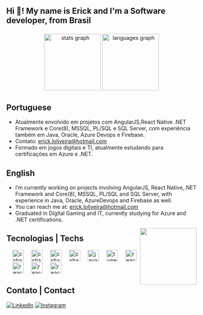 <h2 align="left">Hi 👋! My name is Erick and I'm a Software developer, from Brasil</h2>

###

<div align="center">
  <img src="https://github-readme-stats.vercel.app/api?username=Exacttime&hide_title=false&hide_rank=false&show_icons=true&include_all_commits=true&count_private=true&disable_animations=false&theme=dark&locale=en&hide_border=false" height="150" alt="stats graph"  />
  <img src="https://github-readme-stats.vercel.app/api/top-langs?username=Exacttime&locale=en&hide_title=false&layout=compact&card_width=320&langs_count=5&theme=dark&hide_border=false" height="150" alt="languages graph"  />
</div>

###
## Portuguese

- Atualmente envolvido em projetos com AngularJS,React Native .NET Framework e Core(8), MSSQL, PL/SQL e SQL Server, com experiência também em Java, Oracle, Azure Devops e Firebase.
- Contato: erick.loliveira@hotmail.com
- Formado em jogos digitais e TI, atualmente estudando para certificações em Azure e .NET.
  
## English
- I’m currently working on projects involving AngularJS, React Native,.NET Framework and Core(8), MSSQL, PL/SQL and SQL Server, with experience in Java, Oracle, AzureDevops and Firebase as well.
- You can reach me at: erick.loliveira@hotmail.com
- Graduated in Digital Gaming and IT, currently studying for Azure and .NET certifications.

<img align="right" height="150" src="https://media1.tenor.com/m/5ry-200hErMAAAAd/hacker-hacker-man.gif"  />

###
## Tecnologias | Techs

<div align="left">
  <img width="12" />
  <img src="https://cdn.jsdelivr.net/gh/devicons/devicon/icons/csharp/csharp-original.svg" height="30" alt="csharp logo"  />
  <img width="12" />
  <img src="https://cdn.jsdelivr.net/gh/devicons/devicon@latest/icons/dotnetcore/dotnetcore-original.svg" height="30" alt="csharp logo"  />
  <img width="12" />
  <img src="https://cdn.jsdelivr.net/gh/devicons/devicon/icons/azure/azure-original.svg" height="30" alt="csharp logo"  />
  <img width="12" />
  <img src="https://cdn.jsdelivr.net/gh/devicons/devicon@latest/icons/azuresqldatabase/azuresqldatabase-original.svg" height="30" alt="csharp logo"  />
  <img width="12" />
  <img src="https://cdn.jsdelivr.net/gh/devicons/devicon/icons/javascript/javascript-original.svg" height="30" alt="javascript logo"  />
  <img width="12" />
  <img src="https://cdn.jsdelivr.net/gh/devicons/devicon/icons/typescript/typescript-original.svg" height="30" alt="typescript logo"  />
  <img width="12" />
  <img src="https://cdn.jsdelivr.net/gh/devicons/devicon/icons/react/react-original.svg" height="30" alt="react logo"  />
  <img width="12" />
  <img src="https://cdn.jsdelivr.net/gh/devicons/devicon@latest/icons/angularjs/angularjs-original.svg" height="30" alt="react logo"  />
  <img width="12" />
  <img src="https://cdn.jsdelivr.net/gh/devicons/devicon@latest/icons/java/java-original.svg" height="30" alt="react logo"  />
  <img width="12" />
  <img src="https://cdn.jsdelivr.net/gh/devicons/devicon@latest/icons/git/git-original.svg" height="30" alt="react logo"  />
</div>

###
## Contato | Contact

[![LinkedIn](https://custom-icon-badges.demolab.com/badge/LinkedIn-000?style=for-the-badge&logo=linkedin-white&logoColor=fff)](https://www.linkedin.com/in/erick-oliveira-lopes/)
[![Instagram](https://img.shields.io/badge/Instagram-000?style=for-the-badge&logo=instagram)](https://www.instagram.com/erick.olivlopes)

###
